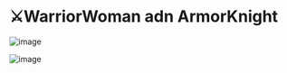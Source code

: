 # ⚔️WarriorWoman adn ArmorKnight


![image](https://github.com/shigeyukey/AnkiArcade/assets/124401518/63a48c45-ed79-4cb8-a428-abc1b577f523)


![image](https://github.com/shigeyukey/AnkiArcade/assets/124401518/84339160-47f1-47e3-81d2-625c7ad5314b)